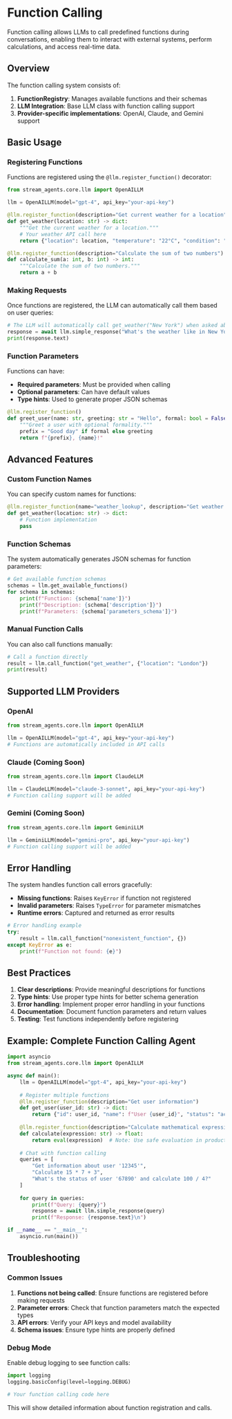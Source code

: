 # Function Calling

Function calling allows LLMs to call predefined functions during conversations, enabling them to interact with external systems, perform calculations, and access real-time data.

## Overview

The function calling system consists of:

1. **FunctionRegistry**: Manages available functions and their schemas
2. **LLM Integration**: Base LLM class with function calling support
3. **Provider-specific implementations**: OpenAI, Claude, and Gemini support

## Basic Usage

### Registering Functions

Functions are registered using the `@llm.register_function()` decorator:

```python
from stream_agents.core.llm import OpenAILLM

llm = OpenAILLM(model="gpt-4", api_key="your-api-key")

@llm.register_function(description="Get current weather for a location")
def get_weather(location: str) -> dict:
    """Get the current weather for a location."""
    # Your weather API call here
    return {"location": location, "temperature": "22°C", "condition": "Sunny"}

@llm.register_function(description="Calculate the sum of two numbers")
def calculate_sum(a: int, b: int) -> int:
    """Calculate the sum of two numbers."""
    return a + b
```

### Making Requests

Once functions are registered, the LLM can automatically call them based on user queries:

```python
# The LLM will automatically call get_weather("New York") when asked about weather
response = await llm.simple_response("What's the weather like in New York?")
print(response.text)
```

### Function Parameters

Functions can have:
- **Required parameters**: Must be provided when calling
- **Optional parameters**: Can have default values
- **Type hints**: Used to generate proper JSON schemas

```python
@llm.register_function()
def greet_user(name: str, greeting: str = "Hello", formal: bool = False) -> str:
    """Greet a user with optional formality."""
    prefix = "Good day" if formal else greeting
    return f"{prefix}, {name}!"
```

## Advanced Features

### Custom Function Names

You can specify custom names for functions:

```python
@llm.register_function(name="weather_lookup", description="Get weather data")
def get_weather(location: str) -> dict:
    # Function implementation
    pass
```

### Function Schemas

The system automatically generates JSON schemas for function parameters:

```python
# Get available function schemas
schemas = llm.get_available_functions()
for schema in schemas:
    print(f"Function: {schema['name']}")
    print(f"Description: {schema['description']}")
    print(f"Parameters: {schema['parameters_schema']}")
```

### Manual Function Calls

You can also call functions manually:

```python
# Call a function directly
result = llm.call_function("get_weather", {"location": "London"})
print(result)
```

## Supported LLM Providers

### OpenAI

```python
from stream_agents.core.llm import OpenAILLM

llm = OpenAILLM(model="gpt-4", api_key="your-api-key")
# Functions are automatically included in API calls
```

### Claude (Coming Soon)

```python
from stream_agents.core.llm import ClaudeLLM

llm = ClaudeLLM(model="claude-3-sonnet", api_key="your-api-key")
# Function calling support will be added
```

### Gemini (Coming Soon)

```python
from stream_agents.core.llm import GeminiLLM

llm = GeminiLLM(model="gemini-pro", api_key="your-api-key")
# Function calling support will be added
```

## Error Handling

The system handles function call errors gracefully:

- **Missing functions**: Raises `KeyError` if function not registered
- **Invalid parameters**: Raises `TypeError` for parameter mismatches
- **Runtime errors**: Captured and returned as error results

```python
# Error handling example
try:
    result = llm.call_function("nonexistent_function", {})
except KeyError as e:
    print(f"Function not found: {e}")
```

## Best Practices

1. **Clear descriptions**: Provide meaningful descriptions for functions
2. **Type hints**: Use proper type hints for better schema generation
3. **Error handling**: Implement proper error handling in your functions
4. **Documentation**: Document function parameters and return values
5. **Testing**: Test functions independently before registering

## Example: Complete Function Calling Agent

```python
import asyncio
from stream_agents.core.llm import OpenAILLM

async def main():
    llm = OpenAILLM(model="gpt-4", api_key="your-api-key")
    
    # Register multiple functions
    @llm.register_function(description="Get user information")
    def get_user(user_id: str) -> dict:
        return {"id": user_id, "name": f"User {user_id}", "status": "active"}
    
    @llm.register_function(description="Calculate mathematical expressions")
    def calculate(expression: str) -> float:
        return eval(expression)  # Note: Use safe evaluation in production
    
    # Chat with function calling
    queries = [
        "Get information about user '12345'",
        "Calculate 15 * 7 + 3",
        "What's the status of user '67890' and calculate 100 / 4?"
    ]
    
    for query in queries:
        print(f"Query: {query}")
        response = await llm.simple_response(query)
        print(f"Response: {response.text}\n")

if __name__ == "__main__":
    asyncio.run(main())
```

## Troubleshooting

### Common Issues

1. **Functions not being called**: Ensure functions are registered before making requests
2. **Parameter errors**: Check that function parameters match the expected types
3. **API errors**: Verify your API keys and model availability
4. **Schema issues**: Ensure type hints are properly defined

### Debug Mode

Enable debug logging to see function calls:

```python
import logging
logging.basicConfig(level=logging.DEBUG)

# Your function calling code here
```

This will show detailed information about function registration and calls.
